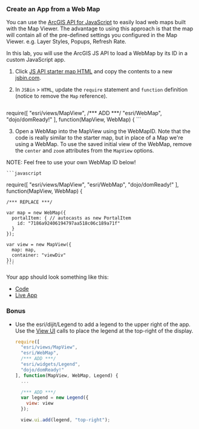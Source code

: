 ### Create an App from a Web Map

You can use the [ArcGIS API for JavaScript](https://developers.arcgis.com/javascript/) to easily load web maps built with the Map Viewer. The advantage to using this approach is that the map will contain all of the pre-defined settings you configured in the Map Viewer. e.g. Layer Styles, Popups, Refresh Rate.

In this lab, you will use the ArcGIS JS API to load a WebMap by its ID in a custom JavaScript app. 

1. Click [JS API starter map HTML](../../jsapi/create_starter_map/index.html) and copy the contents to a new [jsbin.com](http://jsbin.com).

2. In `JSBin` > `HTML`, update the `require` statement and `function` definition (notice to remove the `Map` reference).

	```javascript
  require([
    "esri/views/MapView",
    /*** ADD ***/
    "esri/WebMap",
    "dojo/domReady!"
  ], function(MapView, WebMap) {
	```

3. Open a WebMap into the MapView using the WebMapID. Note that the code is really similar to the starter map, but in place of a Map we're using a WebMap. To use the saved initial view of the WebMap, remove the `center` and `zoom` attributes from the `MapView` options.
	
  NOTE: Feel free to use your own WebMap ID below!

	```javascript
  require([
    "esri/views/MapView",
    "esri/WebMap",
    "dojo/domReady!"
  ], function(MapView, WebMap) {

    /*** REPLACE ***/

    var map = new WebMap({
      portalItem: { // autocasts as new PortalItem
        id: "7186a92406194797aa518c06c189a71f"
      }
    });

    var view = new MapView({
      map: map,
      container: "viewDiv"
    });
	```

Your app should look something like this:
 * [Code](index.html)
 * [Live App](http://esri.github.io/geodev-hackerlabs/develop/webmap_apps/create_jsapi_app/index.html)

### Bonus
* Use the esri/dijit/Legend to add a legend to the upper right of the app. Use the [View UI](https://developers.arcgis.com/javascript/latest/guide/view-ui/index.html) calls to place the legend at the top-right of the display.

  ```javascript
  require([
    "esri/views/MapView",
    "esri/WebMap",
    /*** ADD ***/
    "esri/widgets/Legend",
    "dojo/domReady!"
  ], function(MapView, WebMap, Legend) {
    ...

    /*** ADD ***/
    var legend = new Legend({
      view: view
    });

    view.ui.add(legend, "top-right");
  ```
